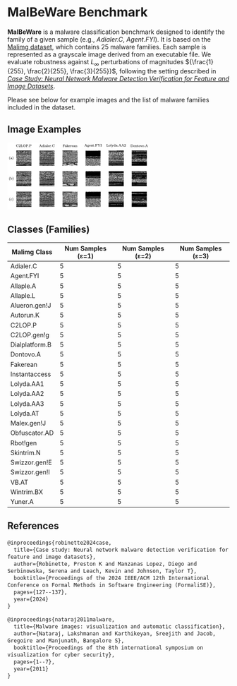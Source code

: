# MalBeWare Benchmark
**MalBeWare** is a malware classification benchmark designed to identify the family of a given sample (e.g., *Adialer.C*, *Agent.FYI*). It is based on the [Malimg dataset](https://paperswithcode.com/dataset/malimg), which contains 25 malware families. Each sample is represented as a grayscale image derived from an executable file. We evaluate robustness against $L_\infty$ perturbations of magnitudes $\{\frac{1}{255}, \frac{2}{255}, \frac{3}{255}}$, following the setting described in [*Case Study: Neural Network Malware Detection Verification for Feature and Image Datasets*](https://dl.acm.org/doi/abs/10.1145/3644033.3644372).  

Please see below for example images and the list of malware families included in the dataset.


## Image Examples
![Malware Family Examples](./archive/malware_family_img.jpg)

## Classes (Families)

| Malimg Class     | Num Samples (ε=1) | Num Samples (ε=2) | Num Samples (ε=3)  |
|------------------|-----|-----|-----|
| Adialer.C        | 5   | 5   | 5   |
| Agent.FYI        | 5   | 5   | 5   |
| Allaple.A        | 5   | 5   | 5   |
| Allaple.L        | 5   | 5   | 5   |
| Alueron.gen!J    | 5   | 5   | 5   |
| Autorun.K        | 5   | 5   | 5   |
| C2LOP.P          | 5   | 5   | 5   |
| C2LOP.gen!g      | 5   | 5   | 5   |
| Dialplatform.B   | 5   | 5   | 5   |
| Dontovo.A        | 5   | 5   | 5   |
| Fakerean         | 5   | 5   | 5   |
| Instantaccess    | 5   | 5   | 5   |
| Lolyda.AA1       | 5   | 5   | 5   |
| Lolyda.AA2       | 5   | 5   | 5   |
| Lolyda.AA3       | 5   | 5   | 5   |
| Lolyda.AT        | 5   | 5   | 5   |
| Malex.gen!J      | 5   | 5   | 5   |
| Obfuscator.AD    | 5   | 5   | 5   |
| Rbot!gen         | 5   | 5   | 5   |
| Skintrim.N       | 5   | 5   | 5   |
| Swizzor.gen!E    | 5   | 5   | 5   |
| Swizzor.gen!I    | 5   | 5   | 5   |
| VB.AT            | 5   | 5   | 5   |
| Wintrim.BX       | 5   | 5   | 5   |
| Yuner.A          | 5   | 5   | 5   |


## References
```
@inproceedings{robinette2024case,
  title={Case study: Neural network malware detection verification for feature and image datasets},
  author={Robinette, Preston K and Manzanas Lopez, Diego and Serbinowska, Serena and Leach, Kevin and Johnson, Taylor T},
  booktitle={Proceedings of the 2024 IEEE/ACM 12th International Conference on Formal Methods in Software Engineering (FormaliSE)},
  pages={127--137},
  year={2024}
}
```

```
@inproceedings{nataraj2011malware,
  title={Malware images: visualization and automatic classification},
  author={Nataraj, Lakshmanan and Karthikeyan, Sreejith and Jacob, Gregoire and Manjunath, Bangalore S},
  booktitle={Proceedings of the 8th international symposium on visualization for cyber security},
  pages={1--7},
  year={2011}
}
```
